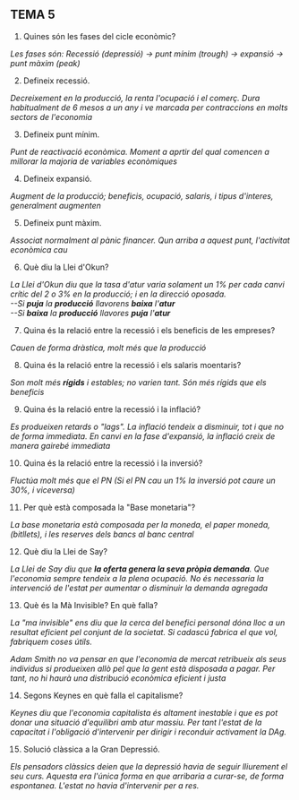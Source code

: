 ## TEMA 5  
1. Quines són les fases del cicle econòmic?  

*Les fases són: Recessió (depressió) -> punt mínim (trough) -> expansió -> punt màxim (peak)*  

2. Defineix recessió.

*Decreixement en la producció, la renta l'ocupació i el comerç. Dura habitualment de 6 mesos a un any i ve marcada per contraccions en molts sectors de l'economia*  

3. Defineix punt mínim.  

*Punt de reactivació econòmica. Moment a aprtir del qual comencen a millorar la majoria de variables econòmiques*  

4. Defineix expansió.  

*Augment de la producció; beneficis, ocupació, salaris, i tipus d'interes, generalment augmenten*  

5. Defineix punt màxim.  

*Associat normalment al pànic financer. Qun arriba a aquest punt, l'activitat econòmica cau*  

6. Què diu la Llei d'Okun?  

_La Llei d'Okun diu que la tasa d'atur varia solament un 1% per cada canvi crític del 2 o 3% en la producció; i en la direcció oposada.  
--Si **puja** la **producció** llavorens **baixa** l'**atur**  
--Si **baixa** la **producció** llavores **puja** l'**atur**_  

7. Quina és la relació entre la recessió i els beneficis de les empreses?  

*Cauen de forma dràstica, molt més que la producció*  

8. Quina és la relació entre la recessió i els salaris moentaris?  

_Son molt més **rígids** i estables; no varien tant. Són més rígids que els beneficis_  

9. Quina és la relació entre la recessió i la inflació?  

*Es produeixen retards o "lags". La inflació tendeix a disminuir, tot i que no de forma immediata. En canvi en la fase d'expansió, la inflació creix de manera gairebé immediata*   

10. Quina és la relació entre la recessió i la inversió?  

*Fluctúa molt més que el PN (Si el PN cau un 1% la inversió pot caure un 30%, i viceversa)*   

11. Per què està composada la "Base monetaria"?  

*La base  monetaria està composada per la moneda, el paper moneda, (bitllets), i les reserves dels bancs al banc central*   

12. Què diu la Llei de Say?  

_La Llei de Say diu que **la oferta genera la seva pròpia demanda**. Que l'economia sempre tendeix a la plena ocupació. No és necessaria la intervenció de l'estat per aumentar o disminuir la demanda agregada_   

13. Què és la Mà Invisible? En què falla?  

*La "ma invisible" ens diu que la cerca del benefici personal dóna lloc a un resultat eficient pel conjunt de la societat. Si cadascú fabrica el que vol, fabriquem coses útils.*   

*Adam Smith no va pensar en que l'economia de mercat retribueix als seus individus si produeixen allò pel que la gent està disposada a pagar. Per tant, no hi haurà una distribució econòmica eficient i justa*   

14. Segons Keynes en què falla el capitalisme?  

*Keynes diu que l'economia capitalista és altament inestable i que es pot donar una situació d'equilibri amb atur massiu. Per tant l'estat de la capacitat i l'obligació d'intervenir per dirigir i reconduir activament la DAg.*   

15. Solució clàssica a la Gran Depressió.  

*Els pensadors clàssics deien que la depressió havia de seguir lliurement el seu curs. Aquesta era l'única forma en que arribaria a curar-se, de forma espontanea. L'estat no havia d'intervenir per a res.*   
